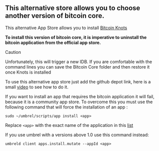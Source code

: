 ## This alternative store allows you to choose another version of bitcoin core.

This alternative App Store allows you to install [Bitcoin Knots](https://bitcoinknots.org)

**To install this version of bitcoin core, it is imperative to uninstall the bitcoin application from the official app store.**

> [!CAUTION]
> Unfortunately, this will trigger a new IDB.
> If you are comfortable with the command lines you can save the Bitcoin Core folder and then restore it once Knots is installed 

To use this alternative app store just add the github depot link, here is a small [video](https://youtu.be/-CVE7LyzJJw) to see how to do it.

If you want to install an app that requires the bitcoin application it will fail, because it is a community app store. To overcome this you must use the following command that will force the installation of an app :

```
sudo ~/umbrel/scripts/app install <app>
```

Replace `<app>` with the exact name of the application in this [list](https://github.com/getumbrel/umbrel-apps)

If you use umbrel with a versions above 1.0 use this command instead:

```
umbreld client apps.install.mutate --appId <app>
```